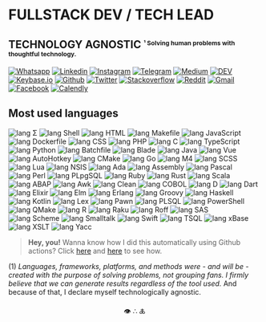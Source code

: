 # FULLSTACK DEV / TECH LEAD
## TECHNOLOGY AGNOSTIC <small><small><sup>¹ Solving human problems with thoughtful technology.</sup></small></small>

[![Whatsapp     ][ico-whatsapp     ]][url-whatsapp     ]
[![Linkedin     ][ico-linkedin     ]][url-linkedin     ]
[![Instagram    ][ico-instagram    ]][url-instagram    ]
[![Telegram     ][ico-telegram     ]][url-telegram     ]
[![Medium       ][ico-medium       ]][url-medium       ]
[![DEV          ][ico-devto        ]][url-devto        ]
[![Keybase.io   ][ico-keybase      ]][url-keybase      ]
[![Github       ][ico-github       ]][url-github       ]
[![Twitter      ][ico-twitter      ]][url-twitter      ]
[![Stackoverflow][ico-stackoverflow]][url-stackoverflow]
[![Reddit       ][ico-reddit       ]][url-reddit       ]
[![Gmail        ][ico-gmail        ]][url-gmail        ]
[![Facebook     ][ico-facebook     ]][url-facebook     ]
[![Calendly     ][ico-calendly     ]][url-calendly     ]


## Most used languages
![lang Σ        ](https://img.shields.io/badge/-Σ-152?style=flat-square&logo=Σ&logoColor=fff)
![lang Shell     ](https://img.shields.io/badge/-Shell-17F?style=flat-square&logo=Shell&logoColor=fff)
![lang HTML      ](https://img.shields.io/badge/-HTML-1A5?style=flat-square&logo=HTML&logoColor=fff)
![lang Makefile  ](https://img.shields.io/badge/-Makefile-1CB?style=flat-square&logo=Makefile&logoColor=fff)
![lang JavaScript](https://img.shields.io/badge/-JavaScript-1F0?style=flat-square&logo=JavaScript&logoColor=fff)
![lang Dockerfile](https://img.shields.io/badge/-Dockerfile-20D?style=flat-square&logo=Dockerfile&logoColor=fff)
![lang CSS       ](https://img.shields.io/badge/-CSS-223?style=flat-square&logo=CSS&logoColor=fff)
![lang PHP       ](https://img.shields.io/badge/-PHP-230?style=flat-square&logo=PHP&logoColor=fff)
![lang C         ](https://img.shields.io/badge/-C-239?style=flat-square&logo=C&logoColor=fff)
![lang TypeScript](https://img.shields.io/badge/-TypeScript-242?style=flat-square&logo=TypeScript&logoColor=fff)
![lang Python    ](https://img.shields.io/badge/-Python-24A?style=flat-square&logo=Python&logoColor=fff)
![lang Batchfile ](https://img.shields.io/badge/-Batchfile-24F?style=flat-square&logo=Batchfile&logoColor=fff)
![lang Blade     ](https://img.shields.io/badge/-Blade-254?style=flat-square&logo=Blade&logoColor=fff)
![lang Java      ](https://img.shields.io/badge/-Java-259?style=flat-square&logo=Java&logoColor=fff)
![lang Vue       ](https://img.shields.io/badge/-Vue-25E?style=flat-square&logo=Vue&logoColor=fff)
![lang AutoHotkey](https://img.shields.io/badge/-AutoHotkey-262?style=flat-square&logo=AutoHotkey&logoColor=fff)
![lang CMake     ](https://img.shields.io/badge/-CMake-266?style=flat-square&logo=CMake&logoColor=fff)
![lang Go        ](https://img.shields.io/badge/-Go-26A?style=flat-square&logo=Go&logoColor=fff)
![lang M4        ](https://img.shields.io/badge/-M4-26E?style=flat-square&logo=M4&logoColor=fff)
![lang SCSS      ](https://img.shields.io/badge/-SCSS-272?style=flat-square&logo=SCSS&logoColor=fff)
![lang Lua       ](https://img.shields.io/badge/-Lua-275?style=flat-square&logo=Lua&logoColor=fff)
![lang NSIS      ](https://img.shields.io/badge/-NSIS-278?style=flat-square&logo=NSIS&logoColor=fff)
![lang Ada       ](https://img.shields.io/badge/-Ada-27A?style=flat-square&logo=Ada&logoColor=fff)
![lang Assembly  ](https://img.shields.io/badge/-Assembly-27C?style=flat-square&logo=Assembly&logoColor=fff)
![lang Pascal    ](https://img.shields.io/badge/-Pascal-27E?style=flat-square&logo=Pascal&logoColor=fff)
![lang Perl      ](https://img.shields.io/badge/-Perl-280?style=flat-square&logo=Perl&logoColor=fff)
![lang PLpgSQL   ](https://img.shields.io/badge/-PLpgSQL-282?style=flat-square&logo=PLpgSQL&logoColor=fff)
![lang Ruby      ](https://img.shields.io/badge/-Ruby-284?style=flat-square&logo=Ruby&logoColor=fff)
![lang Rust      ](https://img.shields.io/badge/-Rust-286?style=flat-square&logo=Rust&logoColor=fff)
![lang Scala     ](https://img.shields.io/badge/-Scala-288?style=flat-square&logo=Scala&logoColor=fff)
![lang ABAP      ](https://img.shields.io/badge/-ABAP-289?style=flat-square&logo=ABAP&logoColor=fff)
![lang Awk       ](https://img.shields.io/badge/-Awk-28A?style=flat-square&logo=Awk&logoColor=fff)
![lang Clean     ](https://img.shields.io/badge/-Clean-28B?style=flat-square&logo=Clean&logoColor=fff)
![lang COBOL     ](https://img.shields.io/badge/-COBOL-28C?style=flat-square&logo=COBOL&logoColor=fff)
![lang D         ](https://img.shields.io/badge/-D-28D?style=flat-square&logo=D&logoColor=fff)
![lang Dart      ](https://img.shields.io/badge/-Dart-28E?style=flat-square&logo=Dart&logoColor=fff)
![lang Elixir    ](https://img.shields.io/badge/-Elixir-28F?style=flat-square&logo=Elixir&logoColor=fff)
![lang Elm       ](https://img.shields.io/badge/-Elm-290?style=flat-square&logo=Elm&logoColor=fff)
![lang Erlang    ](https://img.shields.io/badge/-Erlang-291?style=flat-square&logo=Erlang&logoColor=fff)
![lang Groovy    ](https://img.shields.io/badge/-Groovy-292?style=flat-square&logo=Groovy&logoColor=fff)
![lang Haskell   ](https://img.shields.io/badge/-Haskell-293?style=flat-square&logo=Haskell&logoColor=fff)
![lang Kotlin    ](https://img.shields.io/badge/-Kotlin-294?style=flat-square&logo=Kotlin&logoColor=fff)
![lang Lex       ](https://img.shields.io/badge/-Lex-295?style=flat-square&logo=Lex&logoColor=fff)
![lang Pawn      ](https://img.shields.io/badge/-Pawn-296?style=flat-square&logo=Pawn&logoColor=fff)
![lang PLSQL     ](https://img.shields.io/badge/-PLSQL-297?style=flat-square&logo=PLSQL&logoColor=fff)
![lang PowerShell](https://img.shields.io/badge/-PowerShell-298?style=flat-square&logo=PowerShell&logoColor=fff)
![lang QMake     ](https://img.shields.io/badge/-QMake-299?style=flat-square&logo=QMake&logoColor=fff)
![lang R         ](https://img.shields.io/badge/-R-29A?style=flat-square&logo=R&logoColor=fff)
![lang Raku      ](https://img.shields.io/badge/-Raku-29B?style=flat-square&logo=Raku&logoColor=fff)
![lang Roff      ](https://img.shields.io/badge/-Roff-29C?style=flat-square&logo=Roff&logoColor=fff)
![lang SAS       ](https://img.shields.io/badge/-SAS-29D?style=flat-square&logo=SAS&logoColor=fff)
![lang Scheme    ](https://img.shields.io/badge/-Scheme-29E?style=flat-square&logo=Scheme&logoColor=fff)
![lang Smalltalk ](https://img.shields.io/badge/-Smalltalk-29F?style=flat-square&logo=Smalltalk&logoColor=fff)
![lang Swift     ](https://img.shields.io/badge/-Swift-2A0?style=flat-square&logo=Swift&logoColor=fff)
![lang TSQL      ](https://img.shields.io/badge/-TSQL-2A1?style=flat-square&logo=TSQL&logoColor=fff)
![lang xBase     ](https://img.shields.io/badge/-xBase-2A2?style=flat-square&logo=xBase&logoColor=fff)
![lang XSLT      ](https://img.shields.io/badge/-XSLT-2A3?style=flat-square&logo=XSLT&logoColor=fff)
![lang Yacc      ](https://img.shields.io/badge/-Yacc-2A4?style=flat-square&logo=Yacc&logoColor=fff)



> **Hey, you!** Wanna know how I did this automatically using Github actions?
Click [here](.github/workflows/badger.yml) and [here](Makefile) to see how.


(1) _Languages, frameworks, platforms, and methods were - and will be - created with the purpose of solving problems, not grouping fans. I firmly believe that we can generate results regardless of the tool used._ And because of that, I declare myself technologically agnostic.

<p align="center">
👁 ∴ 🜏
</p>



[](ASSETS)

[url-gmail        ]: mailto:jmurowaniecki@gmail.com
[url-devto        ]: https://dev.to/jmurowaniecki
[url-reddit       ]: https://www.reddit.com/user/murowaniecki
[url-medium       ]: https://medium.com/@jmurowaniecki
[url-github       ]: https://github.com/jmurowaniecki
[url-twitter      ]: https://twitter.com/0xD3C0de
[url-keybase      ]: https://keybase.io/jmurowaniecki
[url-stellar      ]: jmurowaniecki*keybase.io
[url-spotify      ]: https://open.spotify.com/user/jenifferb0t
[url-calendly     ]: https://calendly.com/johnmurowaniecki/30min
[url-facebook     ]: https://facebook.com/jmurowaniecki
[url-codewars     ]: https://www.codewars.com/users/jmurowaniecki
[url-whatsapp     ]: https://api.whatsapp.com/send?phone=5551989042429&text=Hey%20john
[url-linkedin     ]: https://www.linkedin.com/in/lambdadeveloper/
[url-telegram     ]: https://t.me/jmurowaniecki
[url-instagram    ]: https://instagram.com/john.bmp
[url-hackerrank   ]: https://www.hackerrank.com/jmurowaniecki?hr_r=1
[url-stackoverflow]: https://stackoverflow.com/users/2343409/john-murowaniecki
[ico-codewars     ]: https://www.codewars.com/users/jmurowaniecki/badges/micro
[ico-gmail        ]: https://img.shields.io/badge/Gmail-131313?style=flat-square&logo=Gmail
[ico-devto        ]: https://img.shields.io/badge/DEV.to-131313?style=flat-square&logo=dev.to
[ico-reddit       ]: https://img.shields.io/badge/Reddit-131313?style=flat-square&logo=Reddit
[ico-medium       ]: https://img.shields.io/badge/Medium-131313?style=flat-square&logo=medium
[ico-github       ]: https://img.shields.io/badge/Github-131313?style=flat-square&logo=Github
[ico-twitter      ]: https://img.shields.io/badge/[X%7CTwitter]-131313?style=flat-square&logo=x
[ico-keybase      ]: https://img.shields.io/badge/Keybase.io-131313?style=flat-square&logo=keybase
[ico-stellar      ]: https://img.shields.io/badge/Stellar-lumens-131313?style=flat-square&logo=stellar&labelColor=333
[ico-spotify      ]: https://img.shields.io/badge/Spotify-131313?style=flat-square&logo=spotify
[ico-calendly     ]: https://img.shields.io/badge/Calendly-131313?style=flat-square&logo=Calendly&logoColor=006bff
[ico-facebook     ]: https://img.shields.io/badge/Facebook-131313?style=flat-square&logo=facebook&logoColor=4267B2
[ico-instagram    ]: https://img.shields.io/badge/Instagram-131313?style=flat-square&logo=instagram
[ico-whatsapp     ]: https://img.shields.io/badge/Whatsapp-131313?style=flat-square&logo=whatsapp
[ico-linkedin     ]: https://img.shields.io/badge/LinkedIn-131313?style=flat-square&logo=Linkedin
[ico-telegram     ]: https://img.shields.io/badge/Telegram-131313?style=flat-square&logo=telegram
[ico-hackerrank   ]: https://img.shields.io/badge/HackerRank-131313?style=flat-square&logo=hackerrank
[ico-stackoverflow]: https://img.shields.io/badge/Stackoverflow-131313?style=flat-square&logo=Stackoverflow
